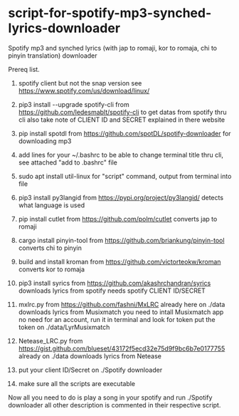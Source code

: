 # script-for-spotify-mp3-synched-lyrics-downloader
Spotify mp3 and synched lyrics (with jap to romaji, kor to romaja, chi to pinyin translation) downloader

Prereq list.

1. spotify client but not the snap version see https://www.spotify.com/us/download/linux/

2. pip3 install --upgrade spotify-cli
from https://github.com/ledesmablt/spotify-cli to get datas from spotify thru cli also take note of CLIENT ID and SECRET explained in there website

3. pip install spotdl
from https://github.com/spotDL/spotify-downloader for downloading mp3

4. add lines for your ~/.bashrc to be able to change terminal title thru cli, see attached "add to .bashrc" file

5. sudo apt install util-linux
for "script" command, output from terminal into file

6. pip3 install py3langid
from https://pypi.org/project/py3langid/ detects what language is used

7. pip install cutlet
from https://github.com/polm/cutlet converts jap to romaji

8. cargo install pinyin-tool
from https://github.com/briankung/pinyin-tool converts chi to pinyin

9. build and install kroman
from https://github.com/victorteokw/kroman converts kor to romaja

10. pip3 install syrics
from https://github.com/akashrchandran/syrics downloads lyrics from spotify
needs spotify CLIENT ID/SECRET

11. mxlrc.py from https://github.com/fashni/MxLRC already here on ./data
downloads lyrics from Musixmatch
you need to intall Musixmatch app no need for an account, run it in terminal and look for token
put the token on ./data/LyrMusixmatch

12. Netease_LRC.py from https://gist.github.com/blueset/43172f5ecd32e75d9f9bc6b7e0177755 already on ./data
downloads lyrics from Netease
      
13. put your client ID/Secret on ./Spotify downloader

14. make sure all the scripts are executable

Now all you need to do is play a song in your spotify and run ./Spotify downloader
all other description is commented in their respective script.
